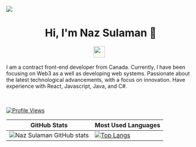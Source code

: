 ![](https://github.com/nazsulaman/nazsulaman/blob/main/header_1.png)
<h1 align="center">Hi, I'm Naz Sulaman 👋</h1>


<p align='center'>
<a href="https://www.linkedin.com/in/naz-sulaman/"><img height="30" src="https://github.com/nazsulaman/nazsulaman/blob/main/linkedin.png?raw=true"></a>&nbsp;&nbsp;
</p>
I am a contract front-end developer from Canada. Currently, I have been focusing on Web3 as a well as developing web systems. Passionate about the latest technological advancements, with a focus on innovation. Have experience with React, Javascript, Java, and C#. 


<br/><br/>
[![Profile Views](https://komarev.com/ghpvc/?username=nazsulaman&color=blue&style=plastic)](https://github.com/nazsulaman) <br>



| GitHub Stats | Most Used Languages |
| ------------- | ------------- |
| ![Naz Sulaman GitHub stats](https://github-readme-stats.vercel.app/api?username=nazsulaman&show_icons=true)  | [![Top Langs](https://github-readme-stats.vercel.app/api/top-langs/?username=nazsulaman)](https://github.com/nazulaman/github-readme-stats) |

